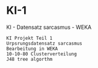 # KI-1
KI - Datensatz sarcasmus - WEKA
```
KI Projekt Teil 1
Urpsrungsdatensatz sarcasmus
Bearbeitung in WEKA
10-10-80 Clusterverteilung
J48 tree algorthm
```
